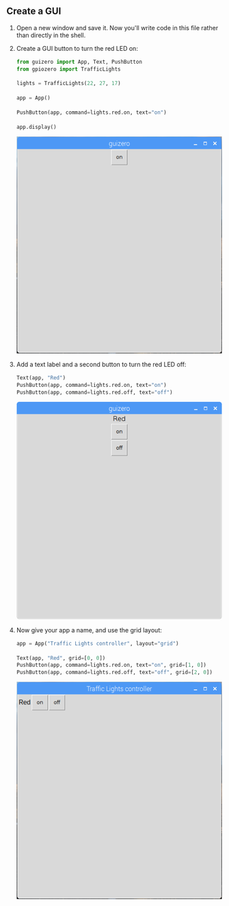## Create a GUI

1. Open a new window and save it. Now you'll write code in this file rather than directly in the shell.

1. Create a GUI button to turn the red LED on:

    ```python
    from guizero import App, Text, PushButton
    from gpiozero import TrafficLights

    lights = TrafficLights(22, 27, 17)

    app = App()

    PushButton(app, command=lights.red.on, text="on")

    app.display()
    ```

    ![](images/guizero-1.png)

1. Add a text label and a second button to turn the red LED off:

    ```python
    Text(app, "Red")
    PushButton(app, command=lights.red.on, text="on")
    PushButton(app, command=lights.red.off, text="off")
    ```

    ![](images/guizero-2.png)

1. Now give your app a name, and use the grid layout:

    ```python
    app = App("Traffic Lights controller", layout="grid")

    Text(app, "Red", grid=[0, 0])
    PushButton(app, command=lights.red.on, text="on", grid=[1, 0])
    PushButton(app, command=lights.red.off, text="off", grid=[2, 0])
    ```

    ![](images/guizero-3.png)
